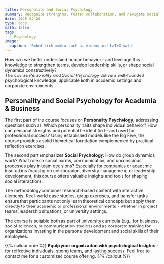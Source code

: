 ```yaml
---
title: Personality and Social Psychology
summary: Recognize strengths, foster collaboration, and navigate social dynamics – evidence-based knowledge for lasting success.
date: 2025-02-28
type: docs
math: false
tags:
  - Psychology
image:
  caption: 'Embed rich media such as videos and LaTeX math'
---
```


How can we better understand human behavior - and leverage this knowledge to strengthen teams, develop leadership skills, or shape social dynamics constructively?  
The course *Personality and Social Psychology* delivers well-founded psychological knowledge, applicable both in academic settings and corporate environments.

## Personality and Social Psychology for Academia & Business

The first part of the course focuses on **Personality Psychology**, addressing questions such as: Which personality traits shape individual behavior? How can personal strengths and potential be identified—and used for professional success? Using established models like the Big Five, the course provides a solid theoretical foundation complemented by practical reflection exercises.

The second part emphasizes **Social Psychology**: How do group dynamics work? What role do social norms, communication, and unconscious processes play in team decisions? Especially for companies or academic institutions focusing on collaboration, diversity management, or leadership development, this course offers valuable insights and tools for shaping social interactions.

The methodology combines research-based content with interactive elements. Real-world case studies, group exercises, and transfer tasks ensure that participants not only learn theoretical concepts but apply them directly to their academic or professional environments - whether in project teams, leadership situations, or university settings.

The course is suitable both as part of university curricula (e.g., for business, social sciences, or communication studies) and as corporate training for organizations investing in the personal development and social skills of their employees.

{{% callout note %}}
**Equip your organization with psychological insights** - for reflective individuals, strong teams, and lasting success. Feel free to contact me for a customized course offering.
{{% /callout %}}
